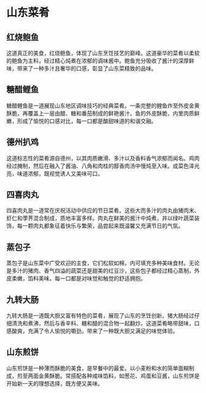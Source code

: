 # 山东菜肴

## 红烧鲍鱼

这道真正的美食，红烧鲍鱼，体现了山东烹饪技艺的巅峰。这道豪华的菜肴以柔软的鲍鱼为主料，经过精心炖煮在浓郁的调味酱中。鲍鱼充分吸收了酱汁的深厚鲜味，带来了一种多汁且奢华的口感，彰显了山东菜精致的品味。

## 糖醋鲤鱼

糖醋鲤鱼是一道展现山东地区调味技巧的经典菜肴。一条完整的鲤鱼炸至外皮金黄酥脆，再覆盖上一层由醋、糖和番茄制成的鲜艳酱汁。鱼的外皮酥脆，内里肉质鲜嫩，形成了愉悦的口感对比，每一口都是酸甜味道的和谐交融。

## 德州扒鸡

这道标志性的菜肴源自德州，以其肉质嫩滑、多汁以及香料香气浓郁而闻名。鸡肉经过腌制，然后在融入了酱油、八角和肉桂的醇香肉汤中慢炖至入味。成菜色泽光亮，味道浓郁，既视觉诱人又美味可口。

## 四喜肉丸

四喜肉丸是一道常在庆祝活动中供应的节日菜肴。这些大而多汁的肉丸由猪肉末、虾仁和荸荠混合制成，质地丰富多样。肉丸在鲜美的酱汁中炖煮，并以绿叶蔬菜装饰，每一颗肉丸都象征着快乐与繁荣，品尝起来既温馨又充满节日的气氛。

## 蒸包子

蒸包子是山东菜中广受欢迎的主食，它们松软如棉，内可填充多种美味食材。无论是多汁的猪肉、香气四溢的蔬菜还是甜美的红豆沙，这些包子都经过精心蒸制，外皮柔嫩，馅料美味。每一口都是对味觉和触觉的舒适拥抱。

## 九转大肠

九转大肠是一道既大胆又富有特色的菜肴，展现了山东的烹饪创新。猪大肠经过仔细清洗和煮沸，然后与香辛料、糖和醋的混合物一起翻炒。这道菜肴略带甜味，口感酸爽，充满了令人愉悦的嚼劲，带来了一种既大胆又满足的味觉体验。

## 山东煎饼

山东煎饼是一种薄而酥脆的美食，是早餐中的最爱。以小麦粉和水的简单面糊制成，煎至两面金黄酥脆。常搭配各种咸味馅料，如葱花、鸡蛋和豆酱，山东煎饼是开始新一天的理想选择，既方便又美味。